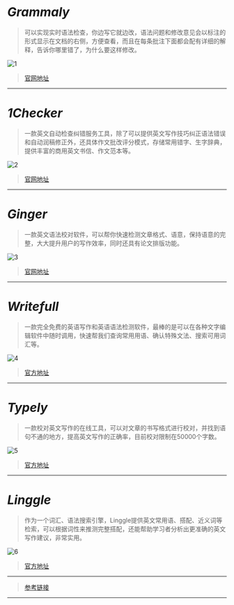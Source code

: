 # *Grammaly*

> 可以实现实时语法检查，你边写它就边改，语法问题和修改意见会以标注的形式显示在文档的右侧，方便查看，而且在每条批注下面都会配有详细的解释，告诉你哪里错了，为什么要这样修改。

![1](https://leanote.com/api/file/getImage?fileId=5bfbb300ab644176aa00275a)

> [官网地址](https://app.grammarly.com/)

----------
# *1Checker*

> 一款英文自动检查纠错服务工具，除了可以提供英文写作技巧纠正语法错误和自动润稿修正外，还具体作文批改评分模式，存储常用错字、生字辞典，提供丰富的商用英文书信、作文范本等。

![2](https://leanote.com/api/file/getImage?fileId=5bfbb27dab644176aa002734)

> [官网地址](http://www.1checker.com/)

----------
# *Ginger*

> 一款英文语法校对软件，可以帮你快速检测文章格式、语意，保持语意的完整，大大提升用户的写作效率，同时还具有论文排版功能。

![3](https://leanote.com/api/file/getImage?fileId=5bfbb333ab6441789a00207b)

> [官网地址](https://www.gingersoftware.com/)

----------
# *Writefull*

> 一款完全免费的英语写作和英语语法检测软件，最棒的是可以在各种文字编辑软件中随时调用，快速帮我们查询常用用语、确认特殊文法、搜索可用词汇等。

![4](https://leanote.com/api/file/getImage?fileId=5bfbb38aab644176aa002796)

> [官方地址](https://writefullapp.com/)

----------
# *Typely*

> 一款校对英文写作的在线工具，可以对文章的书写格式进行校对，并找到语句不通的地方，提高英文写作的正确率，目前校对限制在50000个字数。

![5](https://leanote.com/api/file/getImage?fileId=5bfbb3ddab6441789a0020c0)

> [官方地址](https://typely.com/)

----------
# *Linggle*

> 作为一个词汇、语法搜索引擎，Linggle提供英文常用语、搭配、近义词等检索，可以根据词性来推测完整搭配，还能帮助学习者分析出更准确的英文写作建议，非常实用。

![6](https://leanote.com/api/file/getImage?fileId=5bfbb429ab6441789a0020d2)

> [官方地址](http://linggle.com/)

----------

> [参考链接](https://mp.weixin.qq.com/s/2S1oXASChRrNoES8_QcPmg)

----------
